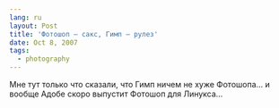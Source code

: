 ```yaml
---
lang: ru
layout: Post
title: 'Фотошоп — сакс, Гимп — рулез'
date: Oct 8, 2007
tags:
  - photography
---
```


Мне тут только что сказали, что Гимп ничем не хуже Фотошопа… и вообще Адобе скоро выпустит Фотошоп для Линукса…
